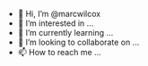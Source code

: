 - 👋 Hi, I’m @marcwilcox
- 👀 I’m interested in ...
- 🌱 I’m currently learning ...
- 💞️ I’m looking to collaborate on ...
- 📫 How to reach me ...

<!---
marcwilcox/marcwilcox is a ✨ special ✨ repository because its `README.md` (this file) appears on your GitHub profile.
You can click the Preview link to take a look at your changes.
--->
